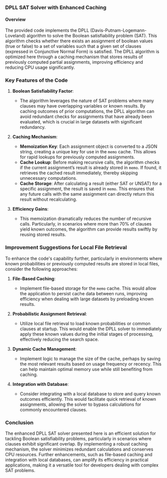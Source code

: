 ### DPLL SAT Solver with Enhanced Caching

#### Overview
The provided code implements the DPLL (Davis-Putnam-Logemann-Loveland) algorithm to solve the Boolean satisfiability problem (SAT). This algorithm checks whether there exists an assignment of boolean values (true or false) to a set of variables such that a given set of clauses (expressed in Conjunctive Normal Form) is satisfied. The DPLL algorithm is optimized here through a caching mechanism that stores results of previously computed partial assignments, improving efficiency and reducing CPU usage significantly.

### Key Features of the Code

1. **Boolean Satisfiability Factor**:
   - The algorithm leverages the nature of SAT problems where many clauses may have overlapping variables or known results. By caching outcomes of prior computations, the DPLL algorithm can avoid redundant checks for assignments that have already been evaluated, which is crucial in large datasets with significant redundancy.

2. **Caching Mechanism**:
   - **Memoization Key**: Each assignment object is converted to a JSON string, creating a unique key for use in the `memo` cache. This allows for rapid lookups for previously computed assignments.
   - **Cache Lookup**: Before making recursive calls, the algorithm checks if the current assignment’s result is already stored in `memo`. If found, it retrieves the cached result immediately, thereby skipping unnecessary computations.
   - **Cache Storage**: After calculating a result (either SAT or UNSAT) for a specific assignment, the result is saved in `memo`. This ensures that any future calls with the same assignment can directly return this result without recalculating.

3. **Efficiency Gains**:
   - This memoization dramatically reduces the number of recursive calls. Particularly, in scenarios where more than 70% of clauses yield known outcomes, the algorithm can provide results swiftly by reusing stored results.

### Improvement Suggestions for Local File Retrieval

To enhance the code's capability further, particularly in environments where known probabilities or previously computed results are stored in local files, consider the following approaches:

1. **File-Based Caching**:
   - Implement file-based storage for the `memo` cache. This would allow the application to persist cache data between runs, improving efficiency when dealing with large datasets by preloading known results.

2. **Probabilistic Assignment Retrieval**:
   - Utilize local file retrieval to load known probabilities or common clauses at startup. This would enable the DPLL solver to immediately apply these known values during the initial stages of processing, effectively reducing the search space.

3. **Dynamic Cache Management**:
   - Implement logic to manage the size of the cache, perhaps by saving the most relevant results based on usage frequency or recency. This can help maintain optimal memory use while still benefiting from caching.

4. **Integration with Database**:
   - Consider integrating with a local database to store and query known outcomes efficiently. This would facilitate quick retrieval of known assignments, allowing the solver to bypass calculations for commonly encountered clauses.

### Conclusion

The enhanced DPLL SAT solver presented here is an efficient solution for tackling Boolean satisfiability problems, particularly in scenarios where clauses exhibit significant overlap. By implementing a robust caching mechanism, the solver minimizes redundant calculations and conserves CPU resources. Further enhancements, such as file-based caching and integration with local databases, can amplify its efficiency in practical applications, making it a versatile tool for developers dealing with complex SAT problems.
